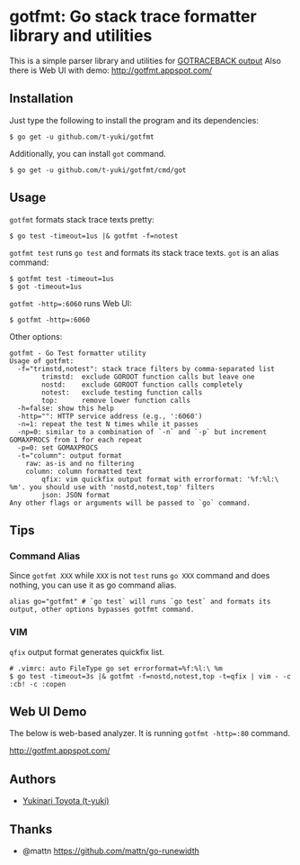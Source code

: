 gotfmt: Go stack trace formatter library and utilities
======================================================

This is a simple parser library and utilities for [GOTRACEBACK output](http://golang.org/pkg/runtime/) 
Also there is Web UI with demo: http://gotfmt.appspot.com/

Installation
------------

Just type the following to install the program and its dependencies:

    $ go get -u github.com/t-yuki/gotfmt

Additionally, you can install `got` command.

    $ go get -u github.com/t-yuki/gotfmt/cmd/got

Usage
-----

`gotfmt` formats stack trace texts pretty:

    $ go test -timeout=1us |& gotfmt -f=notest

`gotfmt test` runs `go test` and formats its stack trace texts. `got` is an alias command:

    $ gotfmt test -timeout=1us
    $ got -timeout=1us

`gotfmt -http=:6060` runs Web UI:

    $ gotfmt -http=:6060

Other options:

```
gotfmt - Go Test formatter utility
Usage of gotfmt:
  -f="trimstd,notest": stack trace filters by comma-separated list
        trimstd:  exclude GOROOT function calls but leave one
        nostd:    exclude GOROOT function calls completely
        notest:   exclude testing function calls
        top:      remove lower function calls
  -h=false: show this help
  -http="": HTTP service address (e.g., ':6060')
  -n=1: repeat the test N times while it passes
  -np=0: similar to a combination of `-n` and `-p` but increment GOMAXPROCS from 1 for each repeat
  -p=0: set GOMAXPROCS
  -t="column": output format
	raw: as-is and no filtering
	column: column formatted text
        qfix: vim quickfix output format with errorformat: '%f:%l:\ %m'. you should use with 'nostd,notest,top' filters
        json: JSON format
Any other flags or arguments will be passed to `go` command.
```

Tips
---
### Command Alias
Since `gotfmt XXX` while `XXX` is not `test` runs `go XXX` command and does nothing, you can use it as go command alias.

```
alias go="gotfmt" # `go test` will runs `go test` and formats its output, other options bypasses gotfmt command.
```

### VIM
`qfix` output format generates quickfix list.

    # .vimrc: auto FileType go set errorformat=%f:%l:\ %m
    $ go test -timeout=3s |& gotfmt -f=nostd,notest,top -t=qfix | vim - -c :cb! -c :copen

Web UI Demo
----
The below is web-based analyzer.
It is running `gotfmt -http=:80` command.

http://gotfmt.appspot.com/

Authors
-------

* [Yukinari Toyota (t-yuki)](https://github.com/t-yuki)

Thanks
------
* @mattn https://github.com/mattn/go-runewidth
